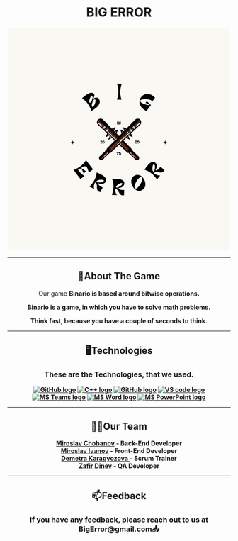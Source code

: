 <link rel="preconnect" href="https://fonts.googleapis.com">
<link rel="preconnect" href="https://fonts.gstatic.com" crossorigin>
<link href="https://fonts.googleapis.com/css2?family=Josefin+Sans:wght@500&display=swap" rel="stylesheet">
<h1 align = "center">BIG ERROR</h1>
<p align="center">
<img src="Pictures/logoprg.png" alt = "logo">
</p><hr>
<h2 align="center"> 🧾️About The Game</h2>
<p align="center">Our game <b>Binario<b> is based around <b>bitwise operations<b>.</p>
<p align="center"><b>Binario<b> is a game, in which you have to solve math problems.</p>
<p align="center">Think fast, because you have a couple of seconds to think.</p>
<hr>
<h2 align="center"> 🖥️Technologies </h2>
<h3 align="center">These are the Technologies, that we used.</h3>
<p align="center">
    <a href="https://github.com/"><img src="https://cdn-icons-png.flaticon.com/512/2111/2111612.png" alt="GitHub logo" width = "50"/></a>
    <a href="https://www.cplusplus.com/"><img src="https://brandslogos.com/wp-content/uploads/thumbs/c-logo-vector.svg" alt="C++ logo" width="50px"/></a>
    <a href="https://visualstudio.microsoft.com/vs/"><img src="https://visualstudio.microsoft.com/wp-content/uploads/2021/10/Product-Icon.svg" alt="GitHub logo" width = "50"/></a>
    <a href="https://code.visualstudio.com/"><img src="https://upload.wikimedia.org/wikipedia/commons/thumb/9/9a/Visual_Studio_Code_1.35_icon.svg/2048px-Visual_Studio_Code_1.35_icon.svg.png" alt="VS code logo" width=48px /></a>
    <a href="https://www.microsoft.com/en/microsoft-teams/group-chat-software"><img src="https://img.icons8.com/color/344/microsoft-teams.png" alt = "MS Teams logo" width="50px" /></a>
    <a href="https://www.microsoft.com/en-ww/microsoft-365/word"><img src="https://img.icons8.com/color/344/ms-word.png" alt="MS Word logo" width=48px /></a>
    <a href="https://www.microsoft.com/en-ww/microsoft-365/powerpoint"><img src="https://img.icons8.com/color/344/ms-powerpoint.png" alt="MS PowerPoint logo" width=48px /></a>
</p>
<hr>
<h2 align="center">👨‍💻Our Team</h2>
<p align="center">
 <a href = "https://github.com/MSChobanov21"> Miroslav Chobanov</a> - Back-End Developer <br>
 <a href = "https://github.com/MSIvanov21"> Miroslav Ivanov</a> - Front-End Developer<br>
 <a href = "https://github.com/DPKaragyozova21"> Demetra Karagyozova </a> - Scrum Trainer<br>
 <a href = "https://github.com/ZBDinev21"> Zafir Dinev</a> - QA Developer<br>
</p>
<hr>
<h2 align="center">📫Feedback</h2>
<h3><p align="center">If you have any feedback, please reach out to us at BigError@gmail.com📥</p><h3>
